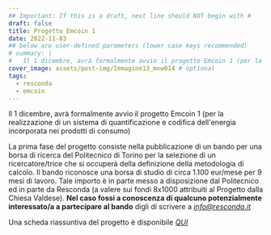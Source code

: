 ```yaml
---
## Important: If this is a draft, next line should NOT begin with #
draft: false
title: Progetto Emcoin 1
date: 2022-11-03
## below are user-defined parameters (lower case keys recommended)
# summary: |
#   Il 1 dicembre, avrà formalmente avvio il progetto Emcoin 1 (per la realizzazione di un sistema di quantificazione e codifica dell'energia incorporata nei prodotti di consumo) 
cover_image: assets/post-img/Immagine13_mnw014 # optional
tags:
  - resconda
  - emcoin
---
```


Il 1 dicembre, avrà formalmente avvio il progetto Emcoin 1 (per la realizzazione di un sistema di quantificazione e codifica dell'energia incorporata nei prodotti di consumo) 

<!--more-->

La prima fase del progetto consiste nella pubblicazione di un bando per una borsa di ricerca del Politecnico di Torino per la selezione di un ricercatore/trice che si occuperà della definizione della metodologia di calcolo. 
Il bando riconosce una borsa di studio di circa 1.100 eur/mese per 9 mesi di lavoro. Tale importo è in parte messo a disposizione dal Politecnico ed in parte da Resconda (a valere sui fondi 8x1000 attribuiti al Progetto dalla Chiesa Valdese). 
**Nel caso fossi a conoscenza di qualcuno potenzialmente interessato/a a partecipare al bando** digli di scrivere a
[*info@resconda.it*](mailto:info@resconda.it)

Una scheda riassuntiva del progetto è disponibile [*QUI*](https://drive.google.com/file/d/1-WSMnu5e3FrBeFxsmYJ6FNGw2e5oUiqG/view?usp=sharing)

<!--
  created 2022-11-03 20:08:24.84956 +0100 CET m=+0.076228335
-->